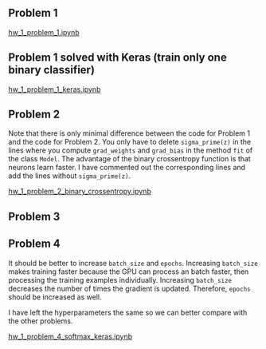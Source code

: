 ## Problem 1 
[hw_1_problem_1.ipynb](https://colab.research.google.com/drive/1iox1Gm87uqdlRtWriW34zZ5c6sKfRrhx)

## Problem 1 solved with Keras (train only one binary classifier)
[hw_1_problem_1_keras.ipynb](https://colab.research.google.com/drive/1EeUTh-_qNbuQZDLqttYwcKf3zhsAuO-J)

## Problem 2

Note that there is only minimal difference between the code for Problem 1 and the code for Problem 2. You only have to delete ```sigma_prime(z)``` in the lines where you compute ```grad_weights``` and ```grad_bias``` in the method ```fit``` of the class ```Model```. The advantage of the binary crossentropy function is that neurons learn faster.  I have commented out the corresponding lines and add the lines without ```sigma_prime(z)```.

[hw_1_problem_2_binary_crossentropy.ipynb](https://colab.research.google.com/drive/1s0WCKT7baDk1-WSStYgqRw6LWlcTvzSu)

## Problem 3

## Problem 4

It should be better to increase ```batch_size``` and ```epochs```. Increasing ```batch_size``` makes training faster because the GPU can process an batch faster, then processing the training examples individually. Increasing ```batch_size``` decreases the number of times the gradient is updated. Therefore, ```epochs``` should be increased as well.

I have left the hyperparameters the same so we can better compare with the other problems.

[hw_1_problem_4_softmax_keras.ipynb](https://colab.research.google.com/drive/1RwhFCd6Oaw9fq57MVnMJR-fke7bdvUK8)
